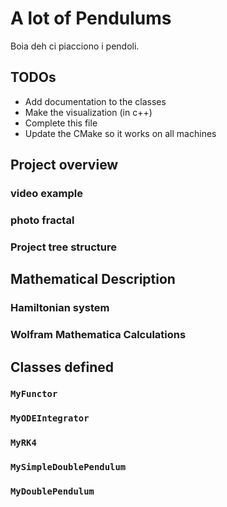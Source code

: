 # A lot of Pendulums

Boia deh ci piacciono i pendoli.

## TODOs

- Add documentation to the classes
- Make the visualization (in c++)
- Complete this file
- Update the CMake so it works on all machines 

## Project overview

### video example

### photo fractal

### Project tree structure

## Mathematical Description

### Hamiltonian system

### Wolfram Mathematica Calculations

## Classes defined

### `MyFunctor`

### `MyODEIntegrator`

### `MyRK4`

### `MySimpleDoublePendulum`

### `MyDoublePendulum`